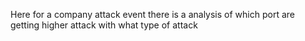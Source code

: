 Here for a company attack event there is a analysis of which port are getting higher attack with what  type of attack 
